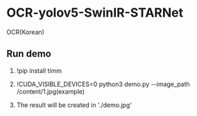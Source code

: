# OCR-yolov5-SwinIR-STARNet
OCR(Korean)


Run demo
---------------------------------------------------------------------
1. !pip install timm

2. !CUDA_VISIBLE_DEVICES=0 python3 demo.py --image_path /content/1.jpg(example)

3. The result will be created in './demo.jpg'
